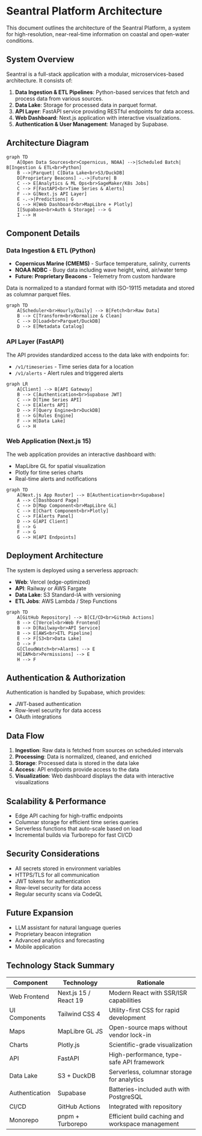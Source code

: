 # Seantral Platform Architecture

This document outlines the architecture of the Seantral Platform, a system for high-resolution, near-real-time information on coastal and open-water conditions.

## System Overview

Seantral is a full-stack application with a modular, microservices-based architecture. It consists of:

1. **Data Ingestion & ETL Pipelines**: Python-based services that fetch and process data from various sources.
2. **Data Lake**: Storage for processed data in parquet format.
3. **API Layer**: FastAPI service providing RESTful endpoints for data access.
4. **Web Dashboard**: Next.js application with interactive visualizations.
5. **Authentication & User Management**: Managed by Supabase.

## Architecture Diagram

```mermaid
graph TD
    A[Open Data Sources<br>Copernicus, NOAA] -->|Scheduled Batch| B[Ingestion & ETL<br>Python]
    B -->|Parquet| C[Data Lake<br>S3/DuckDB]
    D[Proprietary Beacons] -.->|Future| B
    C --> E[Analytics & ML Ops<br>SageMaker/K8s Jobs]
    C --> F[FastAPI<br>Time Series & Alerts]
    F --> G[Next.js API Layer]
    E -.->|Predictions| G
    G --> H[Web Dashboard<br>MapLibre + Plotly]
    I[Supabase<br>Auth & Storage] --> G
    I --> H
```

## Component Details

### Data Ingestion & ETL (Python)

- **Copernicus Marine (CMEMS)** - Surface temperature, salinity, currents
- **NOAA NDBC** - Buoy data including wave height, wind, air/water temp
- **Future: Proprietary Beacons** - Telemetry from custom hardware

Data is normalized to a standard format with ISO-19115 metadata and stored as columnar parquet files.

```mermaid
graph TD
    A[Scheduler<br>Hourly/Daily] --> B[Fetch<br>Raw Data]
    B --> C[Transform<br>Normalize & Clean]
    C --> D[Load<br>Parquet/DuckDB]
    D --> E[Metadata Catalog]
```

### API Layer (FastAPI)

The API provides standardized access to the data lake with endpoints for:

- `/v1/timeseries` - Time series data for a location
- `/v1/alerts` - Alert rules and triggered alerts

```mermaid
graph LR
    A[Client] --> B[API Gateway]
    B --> C[Authentication<br>Supabase JWT]
    C --> D[Time Series API]
    C --> E[Alerts API]
    D --> F[Query Engine<br>DuckDB]
    E --> G[Rules Engine]
    F --> H[Data Lake]
    G --> H
```

### Web Application (Next.js 15)

The web application provides an interactive dashboard with:

- MapLibre GL for spatial visualization
- Plotly for time series charts
- Real-time alerts and notifications

```mermaid
graph TD
    A[Next.js App Router] --> B[Authentication<br>Supabase]
    A --> C[Dashboard Page]
    C --> D[Map Component<br>MapLibre GL]
    C --> E[Chart Component<br>Plotly]
    C --> F[Alerts Panel]
    D --> G[API Client]
    E --> G
    F --> G
    G --> H[API Endpoints]
```

## Deployment Architecture

The system is deployed using a serverless approach:

- **Web**: Vercel (edge-optimized)
- **API**: Railway or AWS Fargate
- **Data Lake**: S3 Standard-IA with versioning
- **ETL Jobs**: AWS Lambda / Step Functions

```mermaid
graph TD
    A[GitHub Repository] --> B[CI/CD<br>GitHub Actions]
    B --> C[Vercel<br>Web Frontend]
    B --> D[Railway<br>API Service]
    B --> E[AWS<br>ETL Pipeline]
    E --> F[S3<br>Data Lake]
    D --> F
    G[CloudWatch<br>Alarms] --> E
    H[IAM<br>Permissions] --> E
    H --> F
```

## Authentication & Authorization

Authentication is handled by Supabase, which provides:

- JWT-based authentication
- Row-level security for data access
- OAuth integrations

## Data Flow

1. **Ingestion**: Raw data is fetched from sources on scheduled intervals
2. **Processing**: Data is normalized, cleaned, and enriched
3. **Storage**: Processed data is stored in the data lake
4. **Access**: API endpoints provide access to the data
5. **Visualization**: Web dashboard displays the data with interactive visualizations

## Scalability & Performance

- Edge API caching for high-traffic endpoints
- Columnar storage for efficient time series queries
- Serverless functions that auto-scale based on load
- Incremental builds via Turborepo for fast CI/CD

## Security Considerations

- All secrets stored in environment variables
- HTTPS/TLS for all communication
- JWT tokens for authentication
- Row-level security for data access
- Regular security scans via CodeQL

## Future Expansion

- LLM assistant for natural language queries
- Proprietary beacon integration
- Advanced analytics and forecasting
- Mobile application

## Technology Stack Summary

| Component | Technology | Rationale |
|-----------|------------|-----------|
| Web Frontend | Next.js 15 / React 19 | Modern React with SSR/ISR capabilities |
| UI Components | Tailwind CSS 4 | Utility-first CSS for rapid development |
| Maps | MapLibre GL JS | Open-source maps without vendor lock-in |
| Charts | Plotly.js | Scientific-grade visualization |
| API | FastAPI | High-performance, type-safe API framework |
| Data Lake | S3 + DuckDB | Serverless, columnar storage for analytics |
| Authentication | Supabase | Batteries-included auth with PostgreSQL |
| CI/CD | GitHub Actions | Integrated with repository |
| Monorepo | pnpm + Turborepo | Efficient build caching and workspace management | 